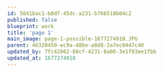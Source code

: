 ```yaml
---
id: 5841bac1-b0df-45dc-a231-b766510b04c2
published: false
blueprint: work
title: 'page 1'
main_image: page-1-possible-1677274910.JPG
parent: 46320450-ec9a-48be-a8d8-3a7ec0447c40
updated_by: 7fc42862-88cf-4231-8a06-3e1f93ee1fbb
updated_at: 1677274918
---
```

